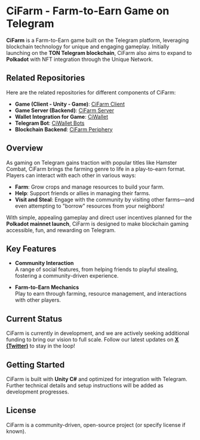 # CiFarm - Farm-to-Earn Game on Telegram  

**CiFarm** is a Farm-to-Earn game built on the Telegram platform, leveraging blockchain technology for unique and engaging gameplay. Initially launching on the **TON Telegram blockchain**, CiFarm also aims to expand to **Polkadot** with NFT integration through the Unique Network.  

## Related Repositories  
Here are the related repositories for different components of CiFarm:  
- **Game (Client - Unity - Game)**: [CiFarm Client](https://github.com/starci-lab/cifarm-client)  
- **Game Server (Backend)**: [CiFarm Server](https://github.com/starci-lab/cifarm-server)  
- **Wallet Integration for Game**: [CiWallet](https://github.com/starci-lab/ciwallet)  
- **Telegram Bot**: [CiWallet Bots](https://github.com/starci-lab/ciwallet-bots)  
- **Blockchain Backend**: [CiFarm Periphery](https://github.com/starci-lab/cifarm-periphery)  

## Overview  
As gaming on Telegram gains traction with popular titles like Hamster Combat, CiFarm brings the farming genre to life in a play-to-earn format. Players can interact with each other in various ways:  

- **Farm**: Grow crops and manage resources to build your farm.  
- **Help**: Support friends or allies in managing their farms.  
- **Visit and Steal**: Engage with the community by visiting other farms—and even attempting to "borrow" resources from your neighbors!  

With simple, appealing gameplay and direct user incentives planned for the **Polkadot mainnet launch**, CiFarm is designed to make blockchain gaming accessible, fun, and rewarding on Telegram.  

## Key Features  

- **Community Interaction**  
  A range of social features, from helping friends to playful stealing, fostering a community-driven experience.  

- **Farm-to-Earn Mechanics**  
  Play to earn through farming, resource management, and interactions with other players.  

## Current Status  
CiFarm is currently in development, and we are actively seeking additional funding to bring our vision to full scale. Follow our latest updates on **[X (Twitter)](https://twitter.com)** to stay in the loop!  

## Getting Started  
CiFarm is built with **Unity C#** and optimized for integration with Telegram. Further technical details and setup instructions will be added as development progresses.  

## License  
CiFarm is a community-driven, open-source project (or specify license if known).  
